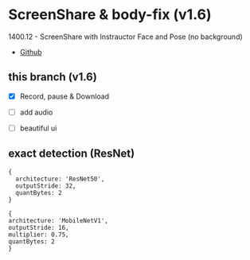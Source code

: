 # ScreenShare & body-fix (v1.6)
1400.12 - ScreenShare with Instrauctor Face and Pose (no background)

* [Github](https://github.com/tensorflow/tfjs-models/tree/master/body-pix)

## this branch (v1.6)
 
* [x] Record, pause & Download
* [ ] add audio
* [ ] beautiful ui


## exact detection (ResNet)


``` 
{
  architecture: 'ResNet50',
  outputStride: 32,
  quantBytes: 2
}
```

``` 
{
architecture: 'MobileNetV1',
outputStride: 16,
multiplier: 0.75,
quantBytes: 2
}
```
 


